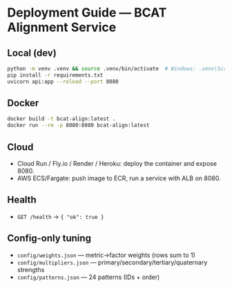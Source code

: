 # Deployment Guide — BCAT Alignment Service

## Local (dev)
```bash
python -m venv .venv && source .venv/bin/activate  # Windows: .venv\Scripts\activate
pip install -r requirements.txt
uvicorn api:app --reload --port 8080
```

## Docker
```bash
docker build -t bcat-align:latest .
docker run --rm -p 8080:8080 bcat-align:latest
```

## Cloud
- Cloud Run / Fly.io / Render / Heroku: deploy the container and expose 8080.
- AWS ECS/Fargate: push image to ECR, run a service with ALB on 8080.

## Health
- `GET /health` → `{ "ok": true }`

## Config-only tuning
- `config/weights.json` — metric→factor weights (rows sum to 1)
- `config/multipliers.json` — primary/secondary/tertiary/quaternary strengths
- `config/patterns.json` — 24 patterns (IDs + order)
